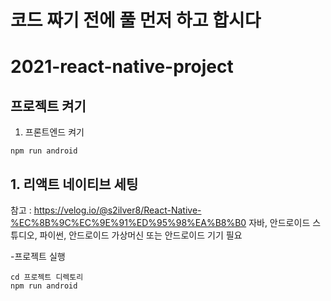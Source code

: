 # 코드 짜기 전에 풀 먼저 하고 합시다

# 2021-react-native-project
 
 ## 프로젝트 켜기
 1. 프론트엔드 켜기
 ```
 npm run android
 ```
 
## 1. 리액트 네이티브 세팅
참고 : https://velog.io/@s2ilver8/React-Native-%EC%8B%9C%EC%9E%91%ED%95%98%EA%B8%B0
자바, 안드로이드 스튜디오, 파이썬, 안드로이드 가상머신 또는 안드로이드 기기 필요


-프로젝트 실행
```
cd 프로젝트 디렉토리
npm run android
```
